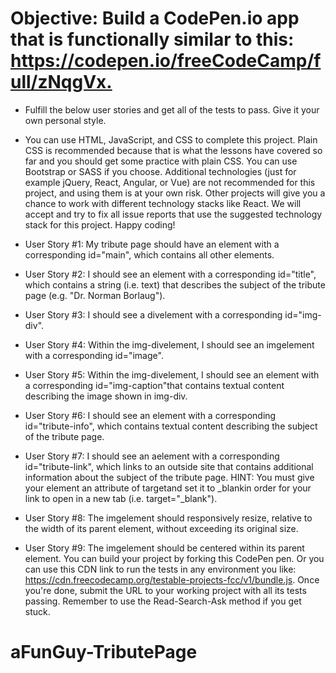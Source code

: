# Objective: Build a CodePen.io app that is functionally similar to this: <https://codepen.io/freeCodeCamp/full/zNqgVx.>

- Fulfill the below user stories and get all of the tests to pass. Give it your own personal style.

- You can use HTML, JavaScript, and CSS to complete this project. Plain CSS is recommended because that is what the lessons have covered so far and you should get some practice with plain CSS. You can use Bootstrap or SASS if you choose. Additional technologies (just for example jQuery, React, Angular, or Vue) are not recommended for this project, and using them is at your own risk. Other projects will give you a chance to work with different technology stacks like React. We will accept and try to fix all issue reports that use the suggested technology stack for this project. Happy coding!

- User Story #1: My tribute page should have an element with a corresponding id="main", which contains all other elements.
- User Story #2: I should see an element with a corresponding id="title", which contains a string (i.e. text) that describes the subject of the tribute page (e.g. "Dr. Norman Borlaug").
- User Story #3: I should see a divelement with a corresponding id="img-div".
- User Story #4: Within the img-divelement, I should see an imgelement with a corresponding id="image".
- User Story #5: Within the img-divelement, I should see an element with a corresponding id="img-caption"that contains textual content describing the image shown in img-div.
- User Story #6: I should see an element with a corresponding id="tribute-info", which contains textual content describing the subject of the tribute page.
- User Story #7: I should see an aelement with a corresponding id="tribute-link", which links to an outside site that contains additional information about the subject of the tribute page. HINT: You must give your element an attribute of targetand set it to \_blankin order for your link to open in a new tab (i.e. target="\_blank").
- User Story #8: The imgelement should responsively resize, relative to the width of its parent element, without exceeding its original size.
- User Story #9: The imgelement should be centered within its parent element.
  You can build your project by forking this CodePen pen. Or you can use this CDN link to run the tests in any environment you like: https://cdn.freecodecamp.org/testable-projects-fcc/v1/bundle.js.
  Once you're done, submit the URL to your working project with all its tests passing.
  Remember to use the Read-Search-Ask method if you get stuck.
# aFunGuy-TributePage
